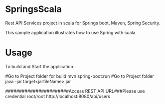 # SpringsScala
Rest API Services project in scala for Springs boot, Maven, Spring Security.

This sample application illustrates how to use Spring with scala.

# Usage
To build and Start the application.

#Go to Project folder for build 
mvn spring-boot:run
#Go to Project folder
java -jar target\<jarfileName>.jar

#######################Access REST API URL###Please use credential root/root
http://localhost:8080/api/users
